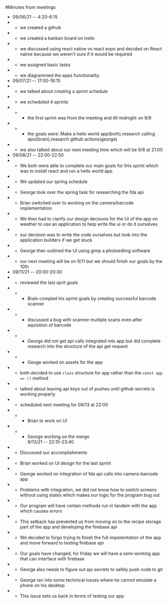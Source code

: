#Minutes from meetings
* 09/06/21 -- 4:20-6:15
* * we created a github
* * we created a kanban board on trello
* * we discussed using react native vs react expo and decided on React native because we weren't sure if it would be required
* * we assigned basic tasks
* * we diagrammed the apps functionality. 
* 09/07/21 -- 17:00-18:15
*  * we talked about creating a sprint schedule
*  * we scheduled 4 sprints
*  * * the first sprint was from the meeting end till midnight on 9/8
*  * * the goals were: Make a hello world app(both),research calling apis(brain),reasarch github actions(george)
*  * we also talked about our next meeting time which will be 9/8 at 21:00  
* 09/08/21 -- 22:00-22:50
* * We both were able to complete our main goals for this sprint which was to install react and run a hello world app
* * We updated our spring schedule 
* * George took over the spring task for researching the fda api
* * Brian switched over to working on the camera/barcode implementation
* * We then had to clarify our design decisons for the UI of the app on weather to use an application to help write the ui or do it ourselves
* * our decision was to write the code ourselves but look into the application builderx if we get stuck
* * George then outlined the UI using gimp a photoedting software 
* * our next meeting will be on 9/11 but we should finish our goals by the 10th
* 09/11/21 -- 20:00-20:30
* * reviewed the last sprit goals 
* * * Brain compled his sprint goals by creating successful barcode scanner
* * * discussed a bug with scanner multiple scans even after aquisition of barcode
* * * George did not get api calls integrated into app but did complete research into the structure of the api get request
* * * Geoge worked on assets for the app 
* * both decided to use `class` structure for app rather than the `const app => ()` method
* * talked about leaving api keys out of pushes until github secrets is working properly
* * scheduled next meeting for 09/13 at 22:00 
* * * Brian to work on UI 
* * * George working on the merge  
9/13/21 -- 22:15-23:40
* * Discussed our accomplishments 
* * Brian worked on UI design for the last sprint 
* * George worked on integration of fda api calls into camera-barcode app
* * Problems with integration, we did not know how to switch screens without using states which makes our logic for the program bug out
* * Our program will have certain methods run in tandem with the app which causes errors
* * This setback has prevented us from moving on to the recipe storage part of the app and developing the firebase api
* * We decided to forgo trying to finish the full impelemtation of the app and move forward to testing firebase api
* * Our goals have changed, for friday we will have a semi working app that can interface with firebase
* * George also needs to figure out api secrets to safely push code to git
* * George ran into some technical issues where he cannot emulate a phone on his desktop
* * This issue sets us back in terms of testing our app
